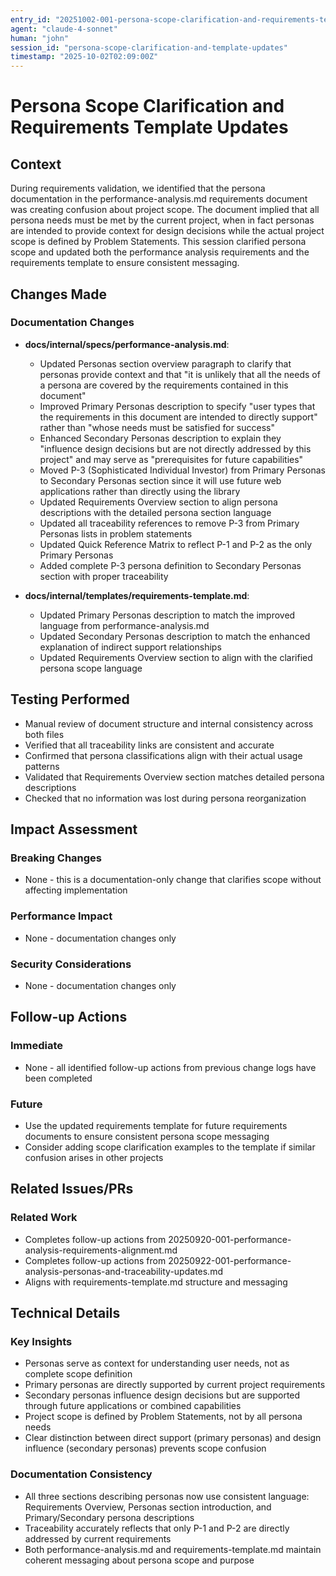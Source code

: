```yaml
---
entry_id: "20251002-001-persona-scope-clarification-and-requirements-template-updates"
agent: "claude-4-sonnet"
human: "john"
session_id: "persona-scope-clarification-and-template-updates"
timestamp: "2025-10-02T02:09:00Z"
---
```


# Persona Scope Clarification and Requirements Template Updates

## Context
During requirements validation, we identified that the persona documentation in the performance-analysis.md requirements document was creating confusion about project scope. The document implied that all persona needs must be met by the current project, when in fact personas are intended to provide context for design decisions while the actual project scope is defined by Problem Statements. This session clarified persona scope and updated both the performance analysis requirements and the requirements template to ensure consistent messaging.

## Changes Made

### Documentation Changes
- **docs/internal/specs/performance-analysis.md**:
  - Updated Personas section overview paragraph to clarify that personas provide context and that "it is unlikely that all the needs of a persona are covered by the requirements contained in this document"
  - Improved Primary Personas description to specify "user types that the requirements in this document are intended to directly support" rather than "whose needs must be satisfied for success"
  - Enhanced Secondary Personas description to explain they "influence design decisions but are not directly addressed by this project" and may serve as "prerequisites for future capabilities"
  - Moved P-3 (Sophisticated Individual Investor) from Primary Personas to Secondary Personas section since it will use future web applications rather than directly using the library
  - Updated Requirements Overview section to align persona descriptions with the detailed persona section language
  - Updated all traceability references to remove P-3 from Primary Personas lists in problem statements
  - Updated Quick Reference Matrix to reflect P-1 and P-2 as the only Primary Personas
  - Added complete P-3 persona definition to Secondary Personas section with proper traceability

- **docs/internal/templates/requirements-template.md**:
  - Updated Primary Personas description to match the improved language from performance-analysis.md
  - Updated Secondary Personas description to match the enhanced explanation of indirect support relationships
  - Updated Requirements Overview section to align with the clarified persona scope language

## Testing Performed
- Manual review of document structure and internal consistency across both files
- Verified that all traceability links are consistent and accurate
- Confirmed that persona classifications align with their actual usage patterns
- Validated that Requirements Overview section matches detailed persona descriptions
- Checked that no information was lost during persona reorganization

## Impact Assessment

### Breaking Changes
- None - this is a documentation-only change that clarifies scope without affecting implementation

### Performance Impact
- None - documentation changes only

### Security Considerations
- None - documentation changes only

## Follow-up Actions

### Immediate
- None - all identified follow-up actions from previous change logs have been completed

### Future
- Use the updated requirements template for future requirements documents to ensure consistent persona scope messaging
- Consider adding scope clarification examples to the template if similar confusion arises in other projects

## Related Issues/PRs

### Related Work
- Completes follow-up actions from 20250920-001-performance-analysis-requirements-alignment.md
- Completes follow-up actions from 20250922-001-performance-analysis-personas-and-traceability-updates.md
- Aligns with requirements-template.md structure and messaging

## Technical Details

### Key Insights
- Personas serve as context for understanding user needs, not as complete scope definition
- Primary personas are directly supported by current project requirements
- Secondary personas influence design decisions but are supported through future applications or combined capabilities
- Project scope is defined by Problem Statements, not by all persona needs
- Clear distinction between direct support (primary personas) and design influence (secondary personas) prevents scope confusion

### Documentation Consistency
- All three sections describing personas now use consistent language: Requirements Overview, Personas section introduction, and Primary/Secondary persona descriptions
- Traceability accurately reflects that only P-1 and P-2 are directly addressed by current requirements
- Both performance-analysis.md and requirements-template.md maintain coherent messaging about persona scope and purpose
